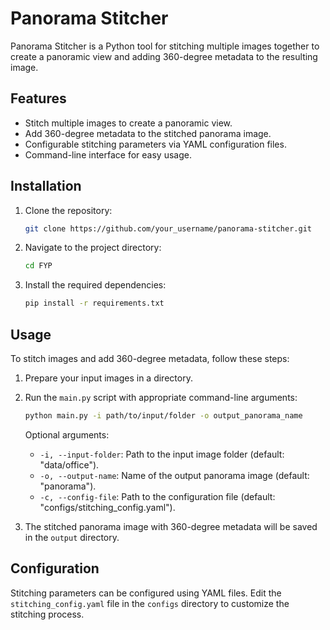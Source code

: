# Panorama Stitcher

Panorama Stitcher is a Python tool for stitching multiple images together to create a panoramic view and adding 360-degree metadata to the resulting image.

## Features

- Stitch multiple images to create a panoramic view.
- Add 360-degree metadata to the stitched panorama image.
- Configurable stitching parameters via YAML configuration files.
- Command-line interface for easy usage.

## Installation

1. Clone the repository:

   ```bash
   git clone https://github.com/your_username/panorama-stitcher.git
   ```

2. Navigate to the project directory:

   ```bash
   cd FYP
   ```

3. Install the required dependencies:

   ```bash
   pip install -r requirements.txt
   ```

## Usage

To stitch images and add 360-degree metadata, follow these steps:

1. Prepare your input images in a directory.
2. Run the `main.py` script with appropriate command-line arguments:

   ```bash
   python main.py -i path/to/input/folder -o output_panorama_name
   ```

   Optional arguments:

   - `-i, --input-folder`: Path to the input image folder (default: "data/office").
   - `-o, --output-name`: Name of the output panorama image (default: "panorama").
   - `-c, --config-file`: Path to the configuration file (default: "configs/stitching_config.yaml").

3. The stitched panorama image with 360-degree metadata will be saved in the `output` directory.

## Configuration

Stitching parameters can be configured using YAML files. Edit the `stitching_config.yaml` file in the `configs` directory to customize the stitching process.
